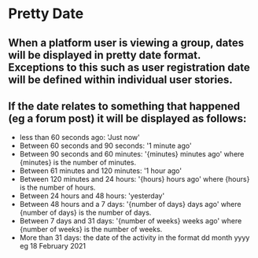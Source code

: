 # Pretty Date
## When a platform user is viewing a group, dates will be displayed in pretty date format.  Exceptions to this such as user registration date will be defined within individual user stories.

## If the date relates to something that happened (eg a forum post) it will be displayed as follows:

* less than 60 seconds ago: 'Just now'
* Between 60 seconds and 90 seconds: '1 minute ago'
* Between 90 seconds and 60 minutes: '{minutes} minutes ago' where {minutes} is the number of minutes.
* Between 61 minutes and 120 minutes: '1 hour ago'
* Between 120 minutes and 24 hours:  '{hours} hours ago' where {hours} is the number of hours.
* Between 24 hours and 48 hours: 'yesterday'
* Between 48 hours and a 7 days: '{number of days} days ago' where {number of days} is the number of days. 
* Between 7 days and 31 days: '{number of weeks} weeks ago' where {number of weeks} is the number of weeks.
* More than 31 days: the date of the activity in the format dd month yyyy eg 18 February 2021


